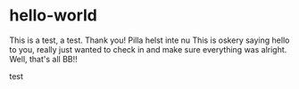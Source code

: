 # hello-world
This is a test, a test. Thank you!
Pilla helst inte nu
This is oskery saying hello to you, really just wanted to check in and make sure everything was alright. Well, that's all BB!!


test
